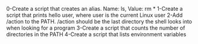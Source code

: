 0-Create a script that creates an alias. Name: ls, Value: rm *
1-Create a script that prints hello user, where user is the current Linux user
2-Add /action to the PATH. /action should be the last directory the shell looks into when looking for a program
3-Create a script that counts the number of directories in the PATH
4-Create a script that lists environment variables
